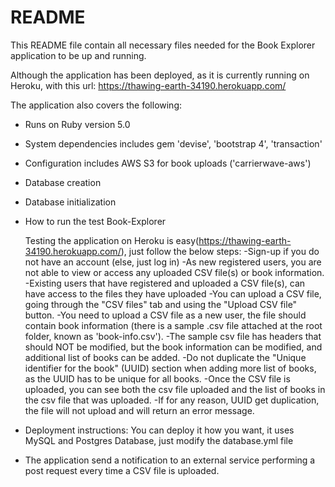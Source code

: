 # README

This README file contain all necessary files needed for the Book Explorer application to be up and running.

Although the application has been deployed, as it is currently running on Heroku, with this url: https://thawing-earth-34190.herokuapp.com/

The application also covers the following:

* Runs on Ruby version 5.0

* System dependencies includes gem 'devise', 'bootstrap 4', 'transaction'

* Configuration includes AWS S3 for book uploads ('carrierwave-aws')

* Database creation

* Database initialization

* How to run the test Book-Explorer
	
	Testing the application on Heroku is easy(https://thawing-earth-34190.herokuapp.com/), just follow the below steps:
	-Sign-up if you do not have an account (else, just log in)
	-As new registered users, you are not able to view or access any uploaded CSV file(s) or book information.
	-Existing users that have registered and uploaded a CSV file(s), can have access to the files they have uploaded
	-You can upload a CSV file, going through the "CSV files" tab and using the "Upload CSV file" button.
	-You need to upload a CSV file as a new user, the file should contain book information (there is a sample .csv file attached at the root folder, known as 'book-info.csv').
	-The sample csv file has headers that should NOT be modified, but the book information can be modified, and additional list of books can be added.
	-Do not duplicate the "Unique identifier for the book" (UUID) section when adding more list of books, as the UUID has to be unique for all books.
	-Once the CSV file is uploaded, you can see both the csv file uploaded and the list of books in the csv file that was uploaded.
	-If for any reason, UUID get duplication, the file will not upload and will return an error message.


* Deployment instructions:  You can deploy it how you want, it uses MySQL and Postgres Database, just modify the database.yml file

* The application send a notification to an external service performing a post request every time a CSV file is uploaded.